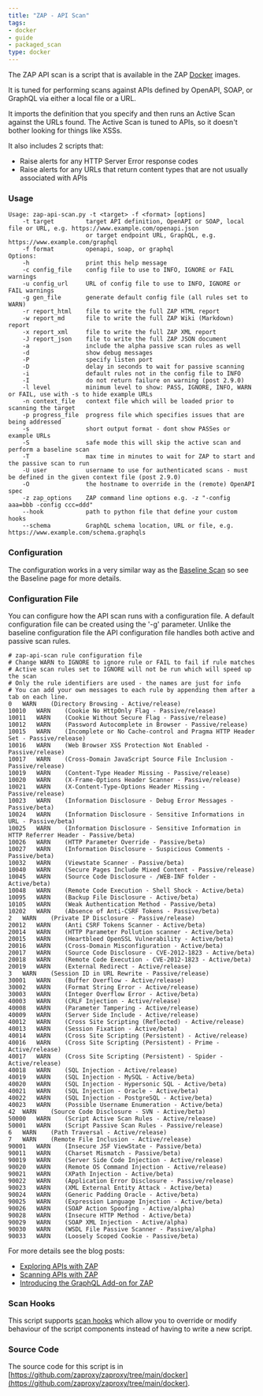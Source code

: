 ```yaml
---
title: "ZAP - API Scan"
tags: 
- docker
- guide
- packaged_scan
type: docker
---
```


The ZAP API scan is a script that is available in the ZAP [Docker](../about/) images.

It is tuned for performing scans against APIs defined by OpenAPI, SOAP, or GraphQL via either a local file or a URL.

It imports the definition that you specify and then runs an Active Scan against the URLs found.
The Active Scan is tuned to APIs, so it doesn't bother looking for things like XSSs.

It also includes 2 scripts that:

* Raise alerts for any HTTP Server Error response codes
* Raise alerts for any URLs that return content types that are not usually associated with APIs

### Usage
```
Usage: zap-api-scan.py -t <target> -f <format> [options]
    -t target         target API definition, OpenAPI or SOAP, local file or URL, e.g. https://www.example.com/openapi.json
                      or target endpoint URL, GraphQL, e.g. https://www.example.com/graphql
    -f format         openapi, soap, or graphql
Options:
    -h                print this help message
    -c config_file    config file to use to INFO, IGNORE or FAIL warnings
    -u config_url     URL of config file to use to INFO, IGNORE or FAIL warnings
    -g gen_file       generate default config file (all rules set to WARN)
    -r report_html    file to write the full ZAP HTML report
    -w report_md      file to write the full ZAP Wiki (Markdown) report
    -x report_xml     file to write the full ZAP XML report
    -J report_json    file to write the full ZAP JSON document
    -a                include the alpha passive scan rules as well
    -d                show debug messages
    -P                specify listen port
    -D                delay in seconds to wait for passive scanning 
    -i                default rules not in the config file to INFO
    -I                do not return failure on warning (post 2.9.0)
    -l level          minimum level to show: PASS, IGNORE, INFO, WARN or FAIL, use with -s to hide example URLs
    -n context_file   context file which will be loaded prior to scanning the target
    -p progress_file  progress file which specifies issues that are being addressed
    -s                short output format - dont show PASSes or example URLs
    -S                safe mode this will skip the active scan and perform a baseline scan
    -T                max time in minutes to wait for ZAP to start and the passive scan to run
    -U user           username to use for authenticated scans - must be defined in the given context file (post 2.9.0)
    -O                the hostname to override in the (remote) OpenAPI spec
    -z zap_options    ZAP command line options e.g. -z "-config aaa=bbb -config ccc=ddd"
    --hook            path to python file that define your custom hooks
    --schema          GraphQL schema location, URL or file, e.g. https://www.example.com/schema.graphqls
```

### Configuration
The configuration works in a very similar way as the [Baseline Scan](../baseline-scan/) so see the Baseline page for more details.

### Configuration File
You can configure how the API scan runs with a configuration file. A default configuration file can be created using the '-g' parameter.
Unlike the baseline configuration file the API configuration file handles both active and passive scan rules.
```
# zap-api-scan rule configuration file
# Change WARN to IGNORE to ignore rule or FAIL to fail if rule matches
# Active scan rules set to IGNORE will not be run which will speed up the scan
# Only the rule identifiers are used - the names are just for info
# You can add your own messages to each rule by appending them after a tab on each line.
0	WARN	(Directory Browsing - Active/release)
10010	WARN	(Cookie No HttpOnly Flag - Passive/release)
10011	WARN	(Cookie Without Secure Flag - Passive/release)
10012	WARN	(Password Autocomplete in Browser - Passive/release)
10015	WARN	(Incomplete or No Cache-control and Pragma HTTP Header Set - Passive/release)
10016	WARN	(Web Browser XSS Protection Not Enabled - Passive/release)
10017	WARN	(Cross-Domain JavaScript Source File Inclusion - Passive/release)
10019	WARN	(Content-Type Header Missing - Passive/release)
10020	WARN	(X-Frame-Options Header Scanner - Passive/release)
10021	WARN	(X-Content-Type-Options Header Missing - Passive/release)
10023	WARN	(Information Disclosure - Debug Error Messages - Passive/beta)
10024	WARN	(Information Disclosure - Sensitive Informations in URL - Passive/beta)
10025	WARN	(Information Disclosure - Sensitive Information in HTTP Referrer Header - Passive/beta)
10026	WARN	(HTTP Parameter Override - Passive/beta)
10027	WARN	(Information Disclosure - Suspicious Comments - Passive/beta)
10032	WARN	(Viewstate Scanner - Passive/beta)
10040	WARN	(Secure Pages Include Mixed Content - Passive/release)
10045	WARN	(Source Code Disclosure - /WEB-INF folder - Active/beta)
10048	WARN	(Remote Code Execution - Shell Shock - Active/beta)
10095	WARN	(Backup File Disclosure - Active/beta)
10105	WARN	(Weak Authentication Method - Passive/beta)
10202	WARN	(Absence of Anti-CSRF Tokens - Passive/beta)
2	WARN	(Private IP Disclosure - Passive/release)
20012	WARN	(Anti CSRF Tokens Scanner - Active/beta)
20014	WARN	(HTTP Parameter Pollution scanner - Active/beta)
20015	WARN	(Heartbleed OpenSSL Vulnerability - Active/beta)
20016	WARN	(Cross-Domain Misconfiguration - Active/beta)
20017	WARN	(Source Code Disclosure - CVE-2012-1823 - Active/beta)
20018	WARN	(Remote Code Execution - CVE-2012-1823 - Active/beta)
20019	WARN	(External Redirect - Active/release)
3	WARN	(Session ID in URL Rewrite - Passive/release)
30001	WARN	(Buffer Overflow - Active/release)
30002	WARN	(Format String Error - Active/release)
30003	WARN	(Integer Overflow Error - Active/beta)
40003	WARN	(CRLF Injection - Active/release)
40008	WARN	(Parameter Tampering - Active/release)
40009	WARN	(Server Side Include - Active/release)
40012	WARN	(Cross Site Scripting (Reflected) - Active/release)
40013	WARN	(Session Fixation - Active/beta)
40014	WARN	(Cross Site Scripting (Persistent) - Active/release)
40016	WARN	(Cross Site Scripting (Persistent) - Prime - Active/release)
40017	WARN	(Cross Site Scripting (Persistent) - Spider - Active/release)
40018	WARN	(SQL Injection - Active/release)
40019	WARN	(SQL Injection - MySQL - Active/beta)
40020	WARN	(SQL Injection - Hypersonic SQL - Active/beta)
40021	WARN	(SQL Injection - Oracle - Active/beta)
40022	WARN	(SQL Injection - PostgreSQL - Active/beta)
40023	WARN	(Possible Username Enumeration - Active/beta)
42	WARN	(Source Code Disclosure - SVN - Active/beta)
50000	WARN	(Script Active Scan Rules - Active/release)
50001	WARN	(Script Passive Scan Rules - Passive/release)
6	WARN	(Path Traversal - Active/release)
7	WARN	(Remote File Inclusion - Active/release)
90001	WARN	(Insecure JSF ViewState - Passive/beta)
90011	WARN	(Charset Mismatch - Passive/beta)
90019	WARN	(Server Side Code Injection - Active/release)
90020	WARN	(Remote OS Command Injection - Active/release)
90021	WARN	(XPath Injection - Active/beta)
90022	WARN	(Application Error Disclosure - Passive/release)
90023	WARN	(XML External Entity Attack - Active/beta)
90024	WARN	(Generic Padding Oracle - Active/beta)
90025	WARN	(Expression Language Injection - Active/beta)
90026	WARN	(SOAP Action Spoofing - Active/alpha)
90028	WARN	(Insecure HTTP Method - Active/beta)
90029	WARN	(SOAP XML Injection - Active/alpha)
90030	WARN	(WSDL File Passive Scanner - Passive/alpha)
90033	WARN	(Loosely Scoped Cookie - Passive/beta)
```

For more details see the blog posts:
* [Exploring APIs with ZAP](/blog/2017-04-03-exploring-apis-with-zap/)
* [Scanning APIs with ZAP](/blog/2017-06-19-scanning-apis-with-zap/)
* [Introducing the GraphQL Add-on for ZAP](/blog/2020-08-28-introducing-the-graphql-add-on-for-zap/)

### Scan Hooks
This script supports [scan hooks](../scan-hooks/) which allow you to override or modify behaviour of the script components instead of having to write a new script.

### Source Code
The source code for this script is in [https://github.com/zaproxy/zaproxy/tree/main/docker](https://github.com/zaproxy/zaproxy/tree/main/docker).
